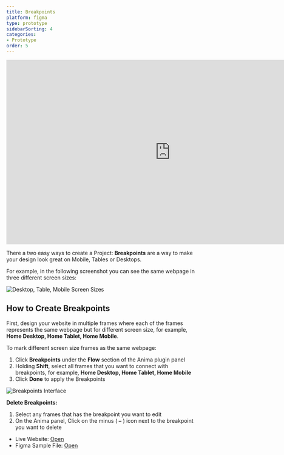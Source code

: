 ```yaml
---
title: Breakpoints
platform: figma
type: prototype
sidebarSorting: 4
categories: 
- Prototype
order: 5
---
```

<iframe width="864" height="486" src="https://www.youtube.com/embed/4vG2g1ITr-U" frameborder="0" allow="accelerometer; autoplay; encrypted-media; gyroscope; picture-in-picture" allowfullscreen></iframe>

There a two easy ways to create a Project:
**Breakpoints** are a way to make your design look great on Mobile, Tables or Desktops.

For example, in the following screenshot you can see the same webpage in three different screen sizes:

![Desktop, Table, Mobile Screen Sizes](https://p46.f4.n0.cdn.getcloudapp.com/items/wbuWPk8B/Figma-Prototype-%20breakpoint%20preview%402x.gif?v=45283d6f270d509f953c3d3e523da2a1)

## How to Create Breakpoints

First, design your website in multiple frames where each of the frames represents the same webpage but for different screen size, for example, **Home Desktop, Home Tablet, Home Mobile**.


To mark different screen size frames as the same webpage:

1. Click **Breakpoints** under the **Flow** section of the Anima plugin panel
2. Holding **Shift**, select all frames that you want to connect with breakpoints, for example, **Home Desktop, Home Tablet, Home Mobile**
3. Click **Done** to apply the Breakpoints

![Breakpoints Interface](https://p46.f4.n0.cdn.getcloudapp.com/items/nOuee74A/Figma-Prototype-Breakpoints%402x.png?v=12d2883bcfad91e63032b11854f7a95c)

**Delete Breakpoints:**
1. Select any frames that has the breakpoint you want to edit
2. On the Anima panel, Click on the minus ( **–** ) icon next to the breakpoint you want to delete

* Live Website: [Open](https://miss-cupcake.animaapp.io "Open Anima Figma Prototype in the browser")
* Figma Sample File: [Open](https://www.figma.com/file/TPUlBmZ506O4rMBcKgAcEc/Miss-Cupcake-Prototype?node-id=0%3A1 "Open Sample File")
